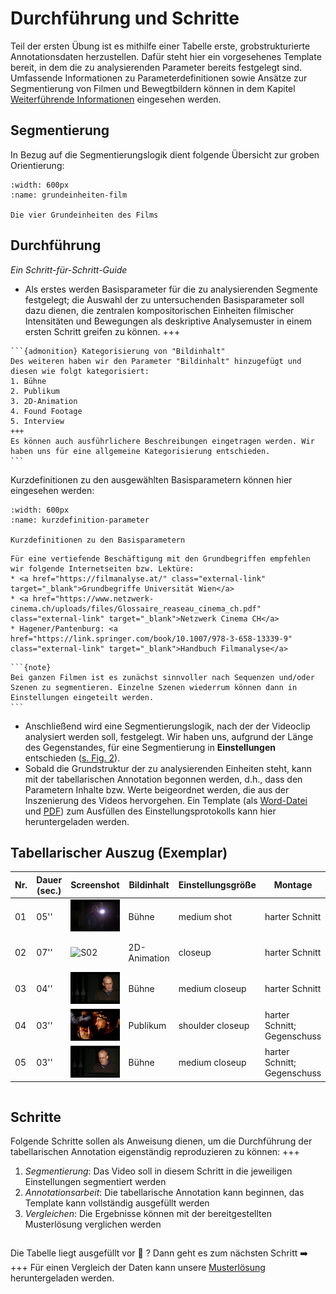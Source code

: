 # Durchführung und Schritte
Teil der ersten Übung ist es mithilfe einer Tabelle erste, grobstrukturierte Annotationsdaten herzustellen. Dafür steht hier ein vorgesehenes Template bereit, in dem die zu analysierenden Parameter bereits festgelegt sind. Umfassende Informationen zu Parameterdefinitionen sowie Ansätze zur Segmentierung von Filmen und Bewegtbildern können in dem Kapitel [Weiterführende Informationen](../Kapitel_I/Information_und_Material) eingesehen werden. 
## Segmentierung
In Bezug auf die Segmentierungslogik dient folgende Übersicht zur groben Orientierung:
```{figure} ../assets/Vier-Grundeinheiten-des-Films.png
:width: 600px
:name: grundeinheiten-film

Die vier Grundeinheiten des Films
```
## Durchführung
*Ein Schritt-für-Schritt-Guide*
* Als erstes werden Basisparameter für die zu analysierenden Segmente festgelegt; die Auswahl der zu untersuchenden Basisparameter soll dazu dienen, die zentralen kompositorischen Einheiten filmischer Intensitäten und Bewegungen als deskriptive Analysemuster in einem ersten Schritt greifen zu können.
+++
````{margin}
```{admonition} Kategorisierung von "Bildinhalt"
Des weiteren haben wir den Parameter "Bildinhalt" hinzugefügt und diesen wie folgt kategorisiert: 
1. Bühne
2. Publikum
3. 2D-Animation
4. Found Footage
5. Interview
+++
Es können auch ausführlichere Beschreibungen eingetragen werden. Wir haben uns für eine allgemeine Kategorisierung entschieden.
```
````

Kurzdefinitionen zu den ausgewählten Basisparametern können hier eingesehen werden:
```{figure} ../assets/Kurzdefinition-Parameter.png
:width: 600px
:name: kurzdefinition-parameter

Kurzdefinitionen zu den Basisparametern
```
```{seealso}
Für eine vertiefende Beschäftigung mit den Grundbegriffen empfehlen wir folgende Internetseiten bzw. Lektüre:
* <a href="https://filmanalyse.at/" class="external-link" target="_blank">Grundbegriffe Universität Wien</a>
* <a href="https://www.netzwerk-cinema.ch/uploads/files/Glossaire_reaseau_cinema_ch.pdf" class="external-link" target="_blank">Netzwerk Cinema CH</a>
* Hagener/Pantenburg: <a href="https://link.springer.com/book/10.1007/978-3-658-13339-9" class="external-link" target="_blank">Handbuch Filmanalyse</a>
```
````{margin}
```{note}
Bei ganzen Filmen ist es zunächst sinnvoller nach Sequenzen und/oder Szenen zu segmentieren. Einzelne Szenen wiederrum können dann in Einstellungen eingeteilt werden.
```
````
* Anschließend wird eine Segmentierungslogik, nach der der Videoclip analysiert werden soll, festgelegt. Wir haben uns, aufgrund der Länge des Gegenstandes, für eine Segmentierung in **Einstellungen** entschieden ([s. Fig. 2](#grundeinheiten-film)). 
* Sobald die Grundstruktur der zu analysierenden Einheiten steht, kann mit der tabellarischen Annotation begonnen werden, d.h., dass den Parametern Inhalte bzw. Werte beigeordnet werden, die aus der Inszenierung des Videos hervorgehen. Ein Template (als [Word-Datei](../assets/Tabellarische-Annotation-Template-Quadriga.docx) und [PDF](../assets/Tabellarische-Annotation-Template-Quadriga.pdf)) zum Ausfüllen des Einstellungsprotokolls kann hier heruntergeladen werden.
## Tabellarischer Auszug (Exemplar)
| Nr. | Dauer (sec.) | Screenshot | Bildinhalt | Einstellungsgröße | Montage | Kamera | Ton/Musik | Farbe | Licht |
|-----|--------------|------------|------------|--------------------|-------------------|----------------------------------|-----------|-------|-------|
| 01  | 05'' |![S01](../assets/S01.png)| Bühne | medium shot        | harter Schnitt   | low-angle; Fahrt: leicht>links     | Dialog/Rede (onscreen) | schwarz | dunkel |
| 02  | 07'' | ![S02](../assets/S02.png) | 2D-Animation | closeup           | harter Schnitt   | high-angle; Fahrt: unten>oben     | Dialog/Rede /Gelächter (offscreen) | weiß, braun, rot | dunkel; hell |
| 03  | 04''  | ![S03](../assets/S03.png) | Bühne                     | medium closeup     | harter Schnitt   | straight-angle; unbewegt          | Dialog/Rede (onscreen) | schwarz; grau | dunkel |
| 04  | 03''    | ![S04](../assets/S04.png) | Publikum | shoulder closeup  | harter Schnitt; Gegenschuss | straight-angle; unbewegt | Applaus (onscreen) | orange; schwarz | dunkel |
| 05  | 03'' | ![S05](../assets/S05.png) | Bühne                     | medium closeup     | harter Schnitt; Gegenschuss | straight-angle; unbewegt | Dialog/Rede (onscreen) | schwarz; grau | dunkel |
```{important} Eine tabellarische Annotation erfordert viel Zeit und Aufmerksamkeit, da alle Daten, beispielsweise mit einem Textprogramm, manuell eingetragen werden müssen. 
```
## Schritte
Folgende Schritte sollen als Anweisung dienen, um die Durchführung der tabellarischen Annotation eigenständig reproduzieren zu können:
+++
1. *Segmentierung*: Das Video soll in diesem Schritt in die jeweiligen Einstellungen segmentiert werden
2. *Annotationsarbeit*: Die tabellarische Annotation kann beginnen, das Template kann vollständig ausgefüllt werden 
3. *Vergleichen*: Die Ergebnisse können mit der bereitgestellten Musterlösung verglichen werden
```{attention} Die Annotationen bzw. Annotationsmethode kann sich in einigen Punkten auch unterscheiden. Entscheidend ist, dass filmanalytische Daten in einem ersten Schritt erfasst und verglichen werden können.
```
Die Tabelle liegt ausgefüllt vor 👏 ? Dann geht es zum nächsten Schritt ➡️ 
+++
Für einen Vergleich der Daten kann unsere [Musterlösung](../assets/Tabellarische-Annotation-Musterlösung-Quadriga.pdf) heruntergeladen werden.
